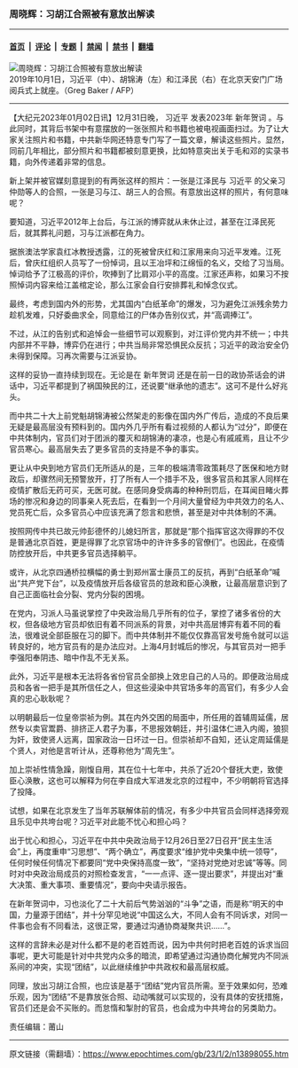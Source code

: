### 周晓辉：习胡江合照被有意放出解读

---

#### [首页](../../../..?n13898055) &nbsp;|&nbsp; [评论](../../../../../epoch-comment?n13898055) &nbsp;|&nbsp; [专题](../../../../../epoch-special?n13898055) &nbsp;|&nbsp; [禁闻](../../../../../epoch-news?n13898055) &nbsp;|&nbsp; [禁书](../../../../../books?n13898055) &nbsp;|&nbsp; [翻墙](https://github.com/gfw-breaker/nogfw/blob/master/README.md?n13898055)


<div><img alt="周晓辉：习胡江合照被有意放出解读" class="attachment-djy_600_400 size-djy_600_400 wp-post-image" src="https://i.epochtimes.com/assets/uploads/2022/12/id13877647-000_1KW7IY_111-600x400.jpg"/>
<div class="caption">
 2019年10月1日，习近平（中）、胡锦涛（左）和江泽民（右）在北京天安门广场阅兵式上就座。（Greg Baker / AFP）
</div></div><hr/><div class="post_content" id="artbody" itemprop="articleBody">
 <!-- article content begin -->
 <p>
  【大纪元2023年01月02日讯】12月31日晚，
  <ok href="https://www.epochtimes.com/gb/tag/%E4%B9%A0%E8%BF%91%E5%B9%B3.html">
   习近平
  </ok>
  发表2023年
  <ok href="https://www.epochtimes.com/gb/tag/%E6%96%B0%E5%B9%B4%E8%B4%BA%E8%AF%8D.html">
   新年贺词
  </ok>
  。与此同时，其背后书架中有意摆放的一张张照片和书籍也被电视画面扫过。为了让大家关注照片和书籍，中共新华网还特意专门写了一篇文章，解读这些照片。显然，同前几年相比，部分照片和书籍都被刻意更换，比如特意突出关于毛和邓的实录书籍，向外传递着非常的信息。
 </p>
 <p>
  新上架并被官媒刻意提到的有两张这样的照片：一张是江泽民与
  <ok href="https://www.epochtimes.com/gb/tag/%E4%B9%A0%E8%BF%91%E5%B9%B3.html">
   习近平
  </ok>
  的父亲习仲勋等人的合照，一张是习与江、胡三人的合照。有意放出这样的照片，有何意味呢？
 </p>
 <p>
  要知道，习近平2012年上台后，与江派的博弈就从未休止过，甚至在江泽民死后，就其葬礼问题，习与江派都在角力。
 </p>
 <p>
  据旅澳法学家袁红冰教授透露，江的死被曾庆红和江家用来向习近平发难。江死后，曾庆红组织人员写了一份悼词，且以王冶坪和江绵恒的名义，交给了习当局。悼词给予了江极高的评价，吹捧到了比肩邓小平的高度。江家还声称，如果习不按照悼词内容来给江盖棺定论，那么江家会自行安排葬礼和悼念仪式。
 </p>
 <p>
  最终，考虑到国内外的形势，尤其国内“白纸革命”的爆发，习为避免江派残余势力趁机发难，只好委曲求全，同意给江的尸体办告别仪式，并“高调捧江”。
 </p>
 <p>
  不过，从江的告别式和追悼会一些细节可以观察到，对江评价党内并不统一；中共内部并不平静，博弈仍在进行；中共当局非常恐惧民众反抗；习近平的政治安全仍未得到保障。习再次需要与江派妥协。
 </p>
 <p>
  这样的妥协一直持续到现在。无论是在
  <ok href="https://www.epochtimes.com/gb/tag/%E6%96%B0%E5%B9%B4%E8%B4%BA%E8%AF%8D.html">
   新年贺词
  </ok>
  还是在前一日的政协茶话会的讲话中，习近平都提到了祸国殃民的江，还说要“继承他的遗志”。这可不是什么好兆头。
 </p>
 <p>
  而中共二十大上前党魁胡锦涛被公然架走的影像在国内外广传后，造成的不良后果无疑是最高层没有预料到的。国内外几乎所有看过视频的人都认为“过分”，即便在中共体制内，官员们对于团派的覆灭和胡锦涛的凄凉，也是心有戚戚焉，且让不少官员寒心。最高层失去了更多官员的支持是不争的事实。
 </p>
 <p>
  更让从中央到地方官员们无所适从的是，三年的极端清零政策耗尽了医保和地方财政后，却骤然间无预警放开，打了所有人一个措手不及，很多官员和其家人同样在疫情扩散后无药可买，无医可就。在感同身受病毒的种种刑罚后，在耳闻目睹火葬场的惨况和身边的同事亲人死去后，在看到一个月间大量曾经为中共效力的名人、党员死亡后，众多官员心中应该充满了怨言和悲愤，甚至是对中共体制的不满。
 </p>
 <p>
  按照网传中共已故元帅彭德怀的儿媳妇所言，那就是“那个指挥官这次得罪的不仅是普通北京百姓，更是得罪了北京官场中的许许多多的官僚们”。也因此，在疫情防控放开后，中共更多官员选择躺平。
 </p>
 <p>
  或许，从北京四通桥拉横幅的勇士到郑州富士康员工的反抗，再到“白纸革命”喊出“共产党下台”，以及疫情放开后各级官员的怠政和臣心涣散，让最高层意识到了自己正面临社会分裂、党内分裂的困境。
 </p>
 <p>
  在党内，习派人马虽说掌控了中央政治局几乎所有的位子，掌控了诸多省份的大权，但各级地方官员却依旧有着不同派系的背景，对中共高层博弈有着不同的看法，很难说全部臣服在习的脚下。而中共体制并不能仅仅靠高官发号施令就可以运转良好的，地方官员有的是办法应对。上海4月封城后的惨况，与其官员对一把手李强阳奉阴违、暗中作乱不无关系。
 </p>
 <p>
  此外，习近平是根本无法将各省份官员全部换上效忠自己的人马的。即便政治局成员和各省一把手是其所信任之人，但这些浸染中共官场多年的高官们，有多少人会真的忠心耿耿呢？
 </p>
 <p>
  以明朝最后一位皇帝崇祯为例。其在内外交困的局面中，所任用的首辅周延儒，居然专以卖官鬻爵、排挤正人君子为事，不思报效朝廷，并引温体仁进入内阁，狼狈为奸，致使贤人远离，国家政治一日坏过一日。但崇祯却不自知，还认定周延儒是个贤人，对他是言听计从，还尊称他为“周先生”。
 </p>
 <p>
  加上崇祯性情急躁，刚愎自用，其在位十七年中，共杀了近20个督抚大吏，致使臣心涣散，这也可以解释为何在李自成大军进发北京的过程中，不少明朝将官选择了投降。
 </p>
 <p>
  试想，如果在北京发生了当年苏联解体前的情况，有多少中共官员会同样选择旁观且乐见中共垮台呢？习近平对此能不忧心和担心吗？
 </p>
 <p>
  出于忧心和担心，习近平在中共中央政治局于12月26日至27日召开“民主生活会”上，再度重申“习思想”、“两个确立”，再度要求“维护党中央集中统一领导”，任何时候任何情况下都要同“党中央保持高度一致”，“坚持对党绝对忠诚”等等。同时对中央政治局成员的对照检查发言，“一一点评、逐一提出要求”，并提出对“重大决策、重大事项、重要情况”，要向中央请示报告。
 </p>
 <p>
  在新年贺词中，习也淡化了二十大前后气势汹汹的“斗争”之语，而是称“明天的中国，力量源于团结”，并十分罕见地说“中国这么大，不同人会有不同诉求，对同一件事也会有不同看法，这很正常，要通过沟通协商凝聚共识……”。
 </p>
 <p>
  这样的言辞未必是对什么都不是的老百姓而说，因为中共何时把老百姓的诉求当回事呢，更大可能是针对中共党内众多的暗流，即希望通过沟通协商化解党内不同派系间的冲突，实现“团结”，以此继续维护中共政权和最高层权威。
 </p>
 <p>
  同理，放出习胡江合照，也应该是基于“团结”党内官员所需。至于效果如何，恐难乐观，因为“团结”不是靠放张合照、动动嘴就可以实现的，没有具体的安抚措施，官员们还是会不买账的。而怠惰和掣肘的官员，也会成为中共垮台的另类助力。
 </p>
 <p>
  责任编辑：莆山
 </p>
 <!-- article content end -->
 <div id="below_article_ad">
 </div>
</div>


---

原文链接（需翻墙）：https://www.epochtimes.com/gb/23/1/2/n13898055.htm